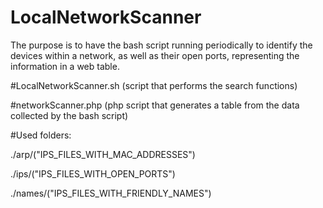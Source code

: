 # LocalNetworkScanner

The purpose is to have the bash script running periodically to identify the devices within a network, as well as their open ports, representing the information in a web table.

#LocalNetworkScanner.sh (script that performs the search functions)

#networkScanner.php (php script that generates a table from the data collected by the bash script)

#Used folders:

./arp/("IPS_FILES_WITH_MAC_ADDRESSES")

./ips/("IPS_FILES_WITH_OPEN_PORTS")

./names/("IPS_FILES_WITH_FRIENDLY_NAMES")
